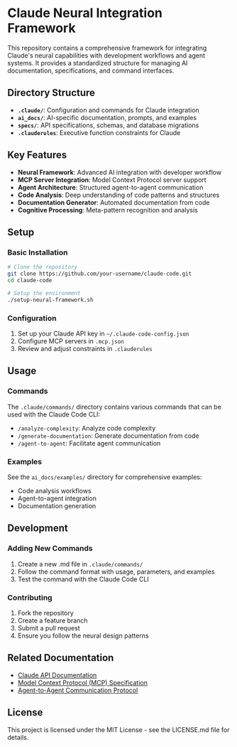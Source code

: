 # Claude Neural Integration Framework

This repository contains a comprehensive framework for integrating Claude's neural capabilities with development workflows and agent systems. It provides a standardized structure for managing AI documentation, specifications, and command interfaces.

## Directory Structure

- **`.claude/`**: Configuration and commands for Claude integration
- **`ai_docs/`**: AI-specific documentation, prompts, and examples
- **`specs/`**: API specifications, schemas, and database migrations
- **`.clauderules`**: Executive function constraints for Claude

## Key Features

- **Neural Framework**: Advanced AI integration with developer workflow
- **MCP Server Integration**: Model Context Protocol server support
- **Agent Architecture**: Structured agent-to-agent communication
- **Code Analysis**: Deep understanding of code patterns and structures
- **Documentation Generator**: Automated documentation from code
- **Cognitive Processing**: Meta-pattern recognition and analysis

## Setup

### Basic Installation

```bash
# Clone the repository
git clone https://github.com/your-username/claude-code.git
cd claude-code

# Setup the environment
./setup-neural-framework.sh
```

### Configuration

1. Set up your Claude API key in `~/.claude-code-config.json`
2. Configure MCP servers in `.mcp.json`
3. Review and adjust constraints in `.clauderules`

## Usage

### Commands

The `.claude/commands/` directory contains various commands that can be used with the Claude Code CLI:

- `/analyze-complexity`: Analyze code complexity
- `/generate-documentation`: Generate documentation from code
- `/agent-to-agent`: Facilitate agent communication

### Examples

See the `ai_docs/examples/` directory for comprehensive examples:

- Code analysis workflows
- Agent-to-agent integration
- Documentation generation

## Development

### Adding New Commands

1. Create a new .md file in `.claude/commands/`
2. Follow the command format with usage, parameters, and examples
3. Test the command with the Claude Code CLI

### Contributing

1. Fork the repository
2. Create a feature branch
3. Submit a pull request
4. Ensure you follow the neural design patterns

## Related Documentation

- [Claude API Documentation](https://docs.anthropic.com/claude/reference)
- [Model Context Protocol (MCP) Specification](https://example.com/mcp-spec)
- [Agent-to-Agent Communication Protocol](./specs/openapi/v1/claude-api.yaml)

## License

This project is licensed under the MIT License - see the LICENSE.md file for details.
